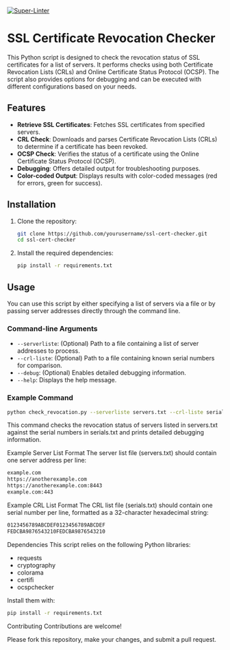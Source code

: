 [![Super-Linter](https://github.com/rokris/certificate-crl-ocsp-check/actions/workflows/superlint.yml/badge.svg)](https://github.com/marketplace/actions/super-linter)

# SSL Certificate Revocation Checker

This Python script is designed to check the revocation status of SSL certificates for a list of servers. It performs checks using both Certificate Revocation Lists (CRLs) and Online Certificate Status Protocol (OCSP). The script also provides options for debugging and can be executed with different configurations based on your needs.

## Features

- **Retrieve SSL Certificates**: Fetches SSL certificates from specified servers.
- **CRL Check**: Downloads and parses Certificate Revocation Lists (CRLs) to determine if a certificate has been revoked.
- **OCSP Check**: Verifies the status of a certificate using the Online Certificate Status Protocol (OCSP).
- **Debugging**: Offers detailed output for troubleshooting purposes.
- **Color-coded Output**: Displays results with color-coded messages (red for errors, green for success).

## Installation

1. Clone the repository:

   ```sh
   git clone https://github.com/yourusername/ssl-cert-checker.git
   cd ssl-cert-checker
   ```

2. Install the required dependencies:

   ```sh
   pip install -r requirements.txt
   ```

## Usage

You can use this script by either specifying a list of servers via a file or by passing server addresses directly through the command line.

### Command-line Arguments

- `--serverliste`: (Optional) Path to a file containing a list of server addresses to process.
- `--crl-liste`: (Optional) Path to a file containing known serial numbers for comparison.
- `--debug`: (Optional) Enables detailed debugging information.
- `--help`: Displays the help message.

### Example Command

```sh
python check_revocation.py --serverliste servers.txt --crl-liste serials.txt --debug
```

This command checks the revocation status of servers listed in servers.txt against the serial numbers in serials.txt and prints detailed debugging information.

Example Server List Format
The server list file (servers.txt) should contain one server address per line:

```sh
example.com
https://anotherexample.com
https://anotherexample.com:8443
example.com:443
```

Example CRL List Format
The CRL list file (serials.txt) should contain one serial number per line, formatted as a 32-character hexadecimal string:

```sh
0123456789ABCDEF0123456789ABCDEF
FEDCBA9876543210FEDCBA9876543210
```

Dependencies
This script relies on the following Python libraries:

- requests
- cryptography
- colorama
- certifi
- ocspchecker

Install them with:

```sh
pip install -r requirements.txt
```

Contributing
Contributions are welcome!

Please fork this repository, make your changes, and submit a pull request.
